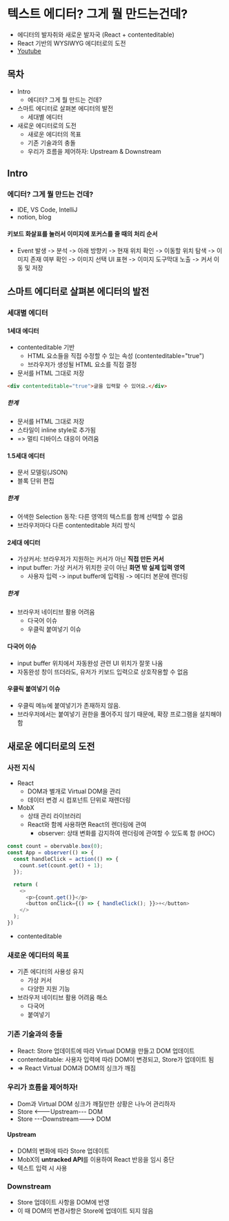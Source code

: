 # 텍스트 에디터? 그게 뭘 만드는건데?
- 에디터의 발자취와 새로운 발자국 (React + contenteditable)
- React 기반의 WYSIWYG 에디터로의 도전
- [Youtube](https://youtu.be/jZNk-Ncez6E?t=11718)

## 목차
- Intro
   - 에디터? 그게 뭘 만드는 건데?
- 스마트 에디터로 살펴본 에디터의 발전
   - 세대별 에디터
- 새로운 에디터로의 도전
   - 새로운 에디터의 목표
   - 기존 기술과의 충돌
   - 우리가 흐름을 제어하자: Upstream & Downstream

## Intro

### 에디터? 그게 뭘 만드는 건데?
- IDE, VS Code, IntelliJ
- notion, blog

#### 키보드 화살표를 눌러서 이미지에 포커스를 줄 때의 처리 순서
- Event 발생 -> 분석 -> 아래 방향키 -> 현재 위치 확인 -> 이동할 위치 탐색 -> 이미지 존재 여부 확인 -> 이미지 선택 UI 표현 -> 이미지 도구막대 노출 -> 커서 이동 및 저장

## 스마트 에디터로 살펴본 에디터의 발전

### 세대별 에디터

#### 1세대 에디터
- contenteditable 기반
   - HTML 요소들을 직접 수정할 수 있는 속성 (contenteditable="true")
   - 브라우저가 생성될 HTML 요소를 직접 결정
- 문서를 HTML 그대로 저장

```HTML
<div contenteditable="true">글을 입력할 수 있어요.</div>
```

##### 한계
- 문서를 HTML 그대로 저장
- 스타일이 inline style로 추가됨
- => 멀티 디바이스 대응이 어려움

#### 1.5세대 에디터
- 문서 모델링(JSON)
- 블록 단위 편집

##### 한계
- 어색한 Selection 동작: 다른 영역의 텍스트를 함께 선택할 수 없음
- 브라우저마다 다른 contenteditable 처리 방식

#### 2세대 에디터
- 가상커서: 브라우저가 지원하는 커서가 아닌 **직접 만든 커서**
- input buffer: 가상 커서가 위치한 곳이 아닌 **화면 밖 실제 입력 영역**
   - 사용자 입력 -> input buffer에 입력됨 -> 에디터 본문에 렌더링

##### 한계
- 브라우저 네이티브 활용 어려움
   - 다국어 이슈
   - 우클릭 붙여넣기 이슈

#### 다국어 이슈
- input buffer 위치에서 자동완성 관련 UI 위치가 잘못 나옴
- 자동완성 창이 뜨더라도, 유저가 키보드 입력으로 상호작용할 수 없음

#### 우클릭 붙여넣기 이슈
- 우클릭 메뉴에 붙여넣기가 존재하지 않음.
- 브라우저에서는 붙여넣기 권한을 풀어주지 않기 때문에, 확장 프로그램을 설치해야 함

## 새로운 에디터로의 도전

### 사전 지식
- React
   - DOM과 별개로 Virtual DOM을 관리
   - 데이터 변경 시 컴포넌트 단위로 재렌더링
- MobX
   - 상태 관리 라이브러리
   - React와 함께 사용하면 React의 렌더링에 관여
      - observer: 상태 변화를 감지하여 렌더링에 관여할 수 있도록 함 (HOC)
```JavaScript
const count = obervable.box(0);
const App = observer(() => {
  const handleClick = action(() => {
    count.set(count.get() + 1);
  });

  return (
    <>
      <p>{count.get()}</p>
      <button onClick={() => { handleClick(); }}>+</button>
    </>
  );
})
```
- contenteditable

### 새로운 에디터의 목표
- 기존 에디터의 사용성 유지
   - 가상 커서
   - 다양한 지원 기능
- 브라우저 네이티브 활용 어려움 해소
   - 다국어
   - 붙여넣기

### 기존 기술과의 충돌
- React: Store 업데이트에 따라 Virtual DOM을 만들고 DOM 업데이트
- contenteditable: 사용자 입력에 따라 DOM이 변경되고, Store가 업데이트 됨
- => React Virtual DOM과 DOM의 싱크가 깨짐

### 우리가 흐름을 제어하자!
- Dom과 Virtual DOM 싱크가 깨질만한 상황은 나누어 관리하자
- Store <---Upstream--- DOM
- Store ---Downstream---> DOM

#### Upstream
- DOM의 변화에 따라 Store 업데이트
- MobX의 **untracked API**를 이용하여 React 반응을 임시 중단
- 텍스트 입력 시 사용

### Downstream
- Store 업데이트 사항을 DOM에 반영
- 이 때 DOM의 변경사항은 Store에 업데이트 되지 않음

